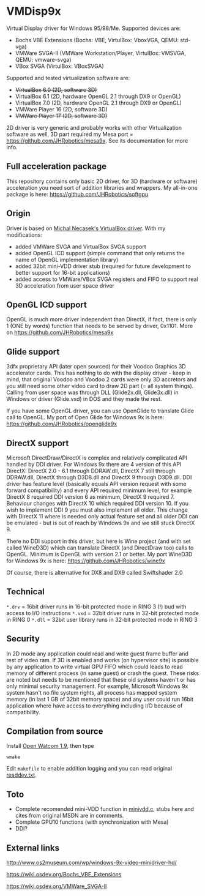 # VMDisp9x
Virtual Display driver for Windows 95/98/Me. Supported devices are:
- Bochs VBE Extensions (Bochs: VBE, VirtulBox: VboxVGA, QEMU: std-vga)
- VMWare SVGA-II (VMWare Workstation/Player, VirtulBox: VMSVGA, QEMU: vmware-svga)
- VBox SVGA (VirtulBox: VBoxSVGA)

Supported and tested virtualization software are:
- ~~VirtualBox 6.0 (2D, software 3D)~~
- VirtualBox 6.1 (2D, hardware OpenGL 2.1 through DX9 or OpenGL)
- VirtualBox 7.0 (2D, hardware OpenGL 2.1 through DX9 or OpenGL)
- VMWare Player 16 (2D, software 3D)
- ~~VMWare Player 17 (2D, software 3D)~~

2D driver is very generic and probably works with other Virtualization software as well, 3D part required my Mesa port = https://github.com/JHRobotics/mesa9x. See its documentation for more info.

## Full acceleration package
This repository contains only basic 2D driver, for 3D (hardware or software) acceleration you need sort of addition libraries and wrappers. My all-in-one package is here: https://github.com/JHRobotics/softgpu

## Origin
Driver is based on [Michal Necasek's VirtualBox driver](http://www.os2museum.com/wp/windows-9x-video-minidriver-hd/). With my modifications:
- added VMWare SVGA and VirtualBox SVGA support
- added OpenGL ICD support (simple command that only returns the name of OpenGL implementation library)
- added 32bit mini-VDD driver stub (required for future development to better support for 16-bit applications)
- added access to VMWare/VBox SVGA registers and FIFO to support real 3D acceleration from user space driver

## OpenGL ICD support
OpenGL is much more driver independent than DirectX, if fact, there is only 1 (ONE by words) function that needs to be served by driver, 0x1101. More on https://github.com/JHRobotics/mesa9x

## Glide support
3dfx proprietary API (later open sourced) for their Voodoo Graphics 3D accelerator cards. This has nothing to do with the display driver - keep in mind, that original Voodoo and Voodoo 2 cards were only 3D accretors and you still need some other video card to draw 2D part (= all system things). Calling from user space was through DLL (Glide2x.dll, Glide3x.dll) in Windows or driver (Glide.vxd) in DOS and they made the rest.

If you have some OpenGL driver, you can use OpenGlide to translate Glide call to OpenGL. My port of Open Glide for Windows 9x is here: https://github.com/JHRobotics/openglide9x

## DirectX support
Microsoft DirectDraw/DirectX is complex and relatively complicated API handled by DDI driver. For Windows 9x there are 4 version of this API DirectX: DirectX 2.0 - 6.1 through DDRAW.dll, DirectX 7 still through DDRAW.dll, DirectX through D3D8.dll and DirectX 9 through D3D9.dll. DDI driver has feature level (basically equals API version request with some forward compatibility) and every API required minimum level, for example DirectX 8 required DDI version 6 as minimum, DirectX 9 required 7. Behaviour changes with DirectX 10 which required DDI version 10. If you wish to implement DDI 9 you must also implement all older. This change with DirectX 11 where is needed only actual feature set and all older DDI can be emulated - but is out of reach by Windows 9x and we still stuck DirectX 9.

There no DDI support in this driver, but here is Wine project (and with set called WineD3D) which can translate DirectX (and DirectDraw too) calls to OpenGL. Minimum is OpenGL with version 2.1 or better. My port WineD3D for Windows 9x is here: https://github.com/JHRobotics/wine9x

Of course, there is alternative for DX8 and DX9 called Swiftshader 2.0

## Technical
`*.drv` = 16bit driver runs in 16-bit protected mode in RING 3 (!) bud with access to I/O instructions 
`*.vxd` = 32bit driver runs in 32-bit protected mode in RING 0
`*.dll` = 32bit user library runs in 32-bit protected mode in RING 3

## Security
In 2D mode any application could read and write guest frame buffer and rest of video ram. If 3D is enabled and works (on hypervisor site) is possible by any application to write virtual GPU FIFO which could leads to read memory of different process (in same guest) or crash the guest. These risks are noted but needs to be mentioned that these old systems haven't or has only minimal security management. For example, Microsoft Windows 9x system hasn't no file system rights, all process has mapped system memory (in last 1 GB of 32bit memory space) and any user could run 16bit application where have access to everything including I/O because of compatibility.

## Compilation from source
Install [Open Watcom 1.9](http://openwatcom.org/ftp/install/), then type
```
wmake
```
Edit `makefile` to enable addition logging and you can read original [readdev.txt](readdev.txt).

## Toto
- Complete recomended mini-VDD function in [minivdd.c](minivdd.c), stubs here and cites from original MSDN are in comments.
- Complete GPU10 functions (with synchronization with Mesa)
- DDI?

## External links
http://www.os2museum.com/wp/windows-9x-video-minidriver-hd/

https://wiki.osdev.org/Bochs_VBE_Extensions

https://wiki.osdev.org/VMWare_SVGA-II
